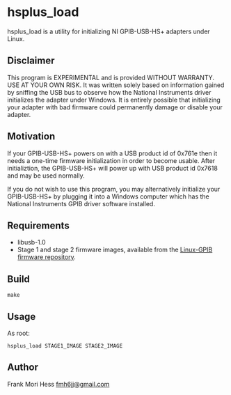 # hsplus_load
hsplus_load is a utility for initializing NI GPIB-USB-HS+ adapters under Linux.

## Disclaimer
This program is EXPERIMENTAL and is provided WITHOUT WARRANTY.  
USE AT YOUR OWN RISK.  It was
written solely based on information gained by sniffing the USB 
bus to observe how the National
Instruments driver initializes the adapter under Windows.
It is entirely possible that initializing your adapter with
bad firmware could permanently damage or disable your adapter.

## Motivation
If your GPIB-USB-HS+ powers on with a USB product id of 0x761e then
it needs a one-time firmware initialization in order to become usable.  After
initializtion, the GPIB-USB-HS+ will power up with USB product id
0x7618 and may be used normally.

If you do not wish to use this program, you may alternatively initialize
your GPIB-USB-HS+ by plugging it into a Windows computer which has the
National Instruments GPIB driver software installed.

## Requirements
* libusb-1.0
* Stage 1 and stage 2 firmware images, available from the
[Linux-GPIB firmware repository](https://github.com/fmhess/linux_gpib_firmware).


## Build
	make

## Usage
As root:

	hsplus_load STAGE1_IMAGE STAGE2_IMAGE

## Author
Frank Mori Hess fmh6jj@gmail.com
